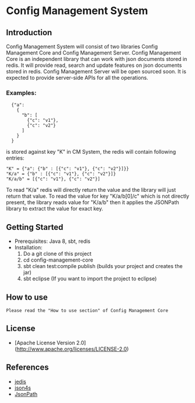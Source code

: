 # Config Management System

## Introduction
Config Management System will consist of two libraries Config Management Core and Config Management Server.
Config Management Core is an independent library that can work with json documents stored in redis. It will
provide read, search and update features on json documents stored in redis.
Config Management Server will be open sourced soon. It is expected to provide server-side APIs for all the operations.
 
### Examples:
```
  {"a": 
    {
      "b": [
        {"c": "v1"}, 
        {"c": "v2"}
      ]  
    }
  }
```
 
is stored against key "K" in CM System, the redis will contain following entries:
```
"K" = {"a": {"b" : [{"c": "v1"}, {"c": "v2"}]}}
"K/a" = {"b" : [{"c": "v1"}, {"c": "v2"}]}
"K/a/b" = [{"c": "v1"}, {"c": "v2"}]
```

To read "K/a" redis will directly return the value and the library will just return  that value. 
To read the value for key "K/a/b[0]/c" which is not directly present, the library reads value for "K/a/b" 
then it applies the JSONPath library to extract the value for exact key.

## Getting Started

  * Prerequisites: Java 8, sbt, redis
  * Installation: 
    1. Do a git clone of this project
    2. cd config-management-core  
    3. sbt clean test:compile publish (builds your project and creates the jar)
    4. sbt eclipse (If you want to import the project to eclipse)
    
## How to use
    Please read the "How to use section" of Config Management Core
 
## License 
  * [Apache License Version 2.0] (http://www.apache.org/licenses/LICENSE-2.0)
  
## References
  * [jedis](https://github.com/xetorthio/jedis)
  * [json4s](https://github.com/json4s/json4s)
  * [JsonPath](https://github.com/jayway/JsonPath)
